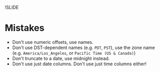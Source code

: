 !SLIDE

# Mistakes

- Don't use numeric offsets, use names.
- Don't use DST-dependent names (e.g. `PDT`, `PST`), use the zone name (e.g. `America/Los_Angeles`, or `Pacific Time (US & Canada)`)
- Don't truncate to a date, use midnight instead.
- Don't use just date columns. Don't use just time columns either!


